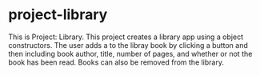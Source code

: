 # project-library

This is Project: Library. This project creates a library app using a object constructors. The user adds a to the libray book by clicking a button and then including book author, title, number of pages, and whether or not the book has been read. Books can also be removed from the library. 